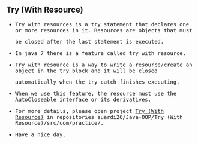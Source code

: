 ## Try (With Resource)

- <samp>Try with resources is a try statement that declares one or more resources in it. Resources are objects that must</samp> 

  <samp>be closed after the last statement is executed.</samp>

- <samp>In java 7 there is a feature called try with resource.</samp>

- <samp>Try with resource is a way to write a resource/create an object in the try block and it will be closed</samp> 

  <samp>automatically when the try-catch finishes executing.</samp>

- <samp>When we use this feature, the resource must use the AutoCloseable interface or its derivatives.</samp>

- <samp>For more details, please open project [Try (With Resource)](https://github.com/suardi26/Java-OOP/tree/main/Try%20(With%20Resource)/src/com/practice) in repositories suardi26/Java-OOP/Try (With Resource)/src/com/practice/.</samp>

- <samp>Have a nice day.</samp>
